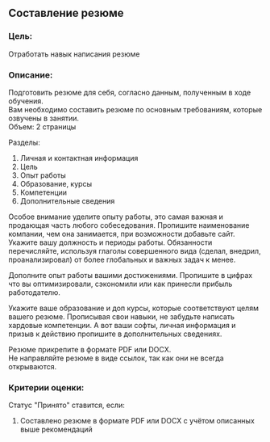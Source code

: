 ## Составление резюме

### Цель:

Отработать навык написания резюме

### Описание:

Подготовить резюме для себя, согласно данным, полученным в ходе обучения.  
Вам необходимо составить резюме по основным требованиям, которые озвучены в занятии.  
Объем: 2 страницы

Разделы:
1.  Личная и контактная информация
2.	Цель
3.	Опыт работы
4.	Образование, курсы
5.	Компетенции
6.	Дополнительные сведения

Особое внимание уделите опыту работы, это самая важная и продающая часть любого собеседования.
Пропишите наименование компании, чем она занимается, при возможности добавьте сайт. Укажите вашу должность и периоды работы. Обязанности перечисляйте, используя глаголы совершенного вида (сделал, внедрил, проанализировал) от более глобальных и важных задач к менее.

Дополните опыт работы вашими достижениями. 
Пропишите в цифрах что вы оптимизировали, сэкономили или как принесли прибыль работодателю.

Укажите ваше образование и доп курсы, которые соответствуют целям вашего резюме.
Прописывая свои навыки, не забудьте написать хардовые компетенции.
А вот ваши софты, личная информация и призыв к действию пропишите в дополнительных сведениях.

Резюме прикрепите в формате PDF или DOCX.  
Не направляйте резюме в виде ссылок, так как они не всегда открываются.

### Критерии оценки:

Статус "Принято" ставится, если:

1. Составлено резюме в формате PDF или DOCX с учётом описанных выше рекомендаций
